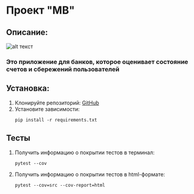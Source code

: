 # Проект "MB"

## Описание:
![alt текст](https://polinka.top/uploads/posts/2023-06/1686057676_polinka-top-p-bank-kartinka-dlya-detei-krasivo-59.jpg)
### Это приложение для банков, которое оценивает состояние счетов и сбережений пользователей

## Установка:

1. Клонируйте репозиторий:
   [GitHub](git@github.com:Hohland-2001/MyMainProject.git)
2. Установите зависимости:
   ```
   pip install -r requirements.txt
   ```

## Тесты

1. Получить информацию о покрытии тестов в терминал: 
   ```
   pytest --cov
   ```
2. Получить информацию о покрытии тестов в html-формате:
   ```
   pytest --cov=src --cov-report=html
   ```